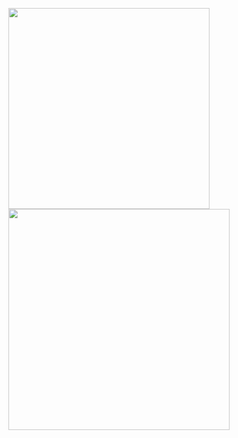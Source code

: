 <img align="center" width="400em" src="https://github-readme-stats.vercel.app/api?username=iCarlosLeandro&show_icons=true&theme=radical">  <img align="center" width="440em" src="https://github-readme-stats.vercel.app/api/top-langs/?username=iCarlosLeandro&layout=compact&theme=radical">
